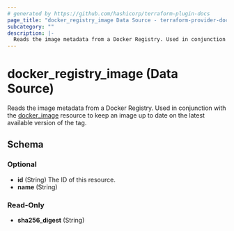 ```yaml
---
# generated by https://github.com/hashicorp/terraform-plugin-docs
page_title: "docker_registry_image Data Source - terraform-provider-docker"
subcategory: ""
description: |-
  Reads the image metadata from a Docker Registry. Used in conjunction with the docker_image resource to keep an image up to date on the latest available version of the tag.
---
```


# docker_registry_image (Data Source)

Reads the image metadata from a Docker Registry. Used in conjunction with the [docker_image](/docs/providers/docker/r/image.html) resource to keep an image up to date on the latest available version of the tag.



<!-- schema generated by tfplugindocs -->
## Schema

### Optional

- **id** (String) The ID of this resource.
- **name** (String)

### Read-Only

- **sha256_digest** (String)


